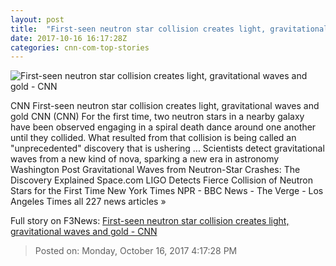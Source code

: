 ```yaml
---
layout: post
title:  "First-seen neutron star collision creates light, gravitational waves and gold - CNN"
date: 2017-10-16 16:17:28Z
categories: cnn-com-top-stories
---
```


![First-seen neutron star collision creates light, gravitational waves and gold - CNN](http://cdn.cnn.com/cnnnext/dam/assets/171016070501-01-neutron-star-collision-super-tease.jpg)

CNN First-seen neutron star collision creates light, gravitational waves and gold CNN (CNN) For the first time, two neutron stars in a nearby galaxy have been observed engaging in a spiral death dance around one another until they collided. What resulted from that collision is being called an "unprecedented" discovery that is ushering ... Scientists detect gravitational waves from a new kind of nova, sparking a new era in astronomy Washington Post Gravitational Waves from Neutron-Star Crashes: The Discovery Explained Space.com LIGO Detects Fierce Collision of Neutron Stars for the First Time New York Times NPR - BBC News - The Verge - Los Angeles Times all 227 news articles »


Full story on F3News: [First-seen neutron star collision creates light, gravitational waves and gold - CNN](http://www.f3nws.com/n/TWmHCC)

> Posted on: Monday, October 16, 2017 4:17:28 PM
